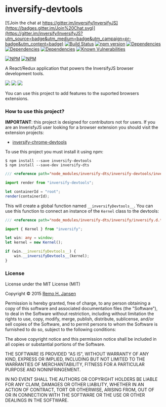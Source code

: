 # inversify-devtools

[![Join the chat at https://gitter.im/inversify/InversifyJS](https://badges.gitter.im/Join%20Chat.svg)](https://gitter.im/inversify/InversifyJS?utm_source=badge&utm_medium=badge&utm_campaign=pr-badge&utm_content=badge)
[![Build Status](https://secure.travis-ci.org/inversify/devtools.svg?branch=master)](https://travis-ci.org/inversify/devtools)
[![npm version](https://badge.fury.io/js/inversify-devtools.svg)](http://badge.fury.io/js/inversify-devtools)
[![Dependencies](https://david-dm.org/inversify/devtools.svg)](https://david-dm.org/inversify/devtools#info=dependencies)
[![Dependencies](https://david-dm.org/inversify/devtools/dev-status.svg)](https://david-dm.org/inversify/devtools/#info=devDependencies)
[![Dependencies](https://david-dm.org/inversify/devtools/peer-status.svg)](https://david-dm.org/inversify/devtools/#info=peerDependenciess)
[![Known Vulnerabilities](https://snyk.io/test/github/inversify/devtools/badge.svg)](https://snyk.io/test/github/inversify/devtools)

[![NPM](https://nodei.co/npm/inversify-devtools.png?downloads=true&downloadRank=true)](https://nodei.co/npm/inversify-devtools/)
[![NPM](https://nodei.co/npm-dl/inversify-devtools.png?months=9&height=3)](https://nodei.co/npm/inversify-devtools/)

A React/Redux application that powers the InversifyJS browser development tools.

![](https://raw.githubusercontent.com/inversify/inversify-devtools/master/media/1.png)
![](https://raw.githubusercontent.com/inversify/inversify-devtools/master/media/2.png)
![](https://raw.githubusercontent.com/inversify/inversify-devtools/master/media/3.png)

You can use this project to add features to the suported browsers extensions.

### How to use this project?

**IMPORTANT**: this project is designed for contributors not for users. If you are  an InverisfyJS user looking for a browser
extension you should visit the  extension projects:

- [inversify-chrome-devtools](https://github.com/inversify/inversify-chrome-devtools)

To use this project you must install it using npm:

```
$ npm install --save inversify-devtools
$ npm install --save-dev inversify-dts
```

```ts
/// <reference path="node_modules/inversify-dts/inversify-devtools/inversify-devtools.d.ts"/>

import render from "inversify-devtools";

let containerId = "root";
render(containerId);
```

This will create a global function named `__inversifyDevtools__`. 
You can use this function to connect an instance of the `Kernel` class to the devtools:

```ts
/// <reference path="node_modules/inversify-dts/inversify/inversify.d.ts"/>

import { Kernel } from "inversify";

let win: any = window;
let kernel = new Kernel();

if (win.__inversifyDevtools__) {
    win.__inversifyDevtools__(kernel);
}
```

### License

License under the MIT License (MIT)

Copyright © 2015 [Remo H. Jansen](http://www.remojansen.com)

Permission is hereby granted, free of charge, to any person obtaining a copy of this software 
and associated documentation files (the "Software"), to deal in the Software without restriction, 
including without limitation the rights to use, copy, modify, merge, publish, distribute, 
sublicense, and/or sell copies of the Software, and to permit persons to whom the Software 
is furnished to do so, subject to the following conditions:

The above copyright notice and this permission notice shall be included in all copies or 
substantial portions of the Software.

THE SOFTWARE IS PROVIDED "AS IS", WITHOUT WARRANTY OF ANY KIND, EXPRESS OR IMPLIED, 
INCLUDING BUT NOT LIMITED TO THE WARRANTIES OF MERCHANTABILITY, FITNESS FOR A PARTICULAR 
PURPOSE AND NONINFRINGEMENT. 

IN NO EVENT SHALL THE AUTHORS OR COPYRIGHT HOLDERS BE LIABLE FOR ANY CLAIM, DAMAGES OR 
OTHER LIABILITY, WHETHER IN AN ACTION OF CONTRACT, TORT OR OTHERWISE, ARISING FROM, 
OUT OF OR IN CONNECTION WITH THE SOFTWARE OR THE USE OR OTHER DEALINGS IN THE SOFTWARE.
